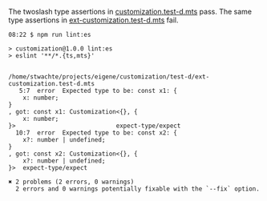 The twoslash type assertions in [customization.test-d.mts](packages/utils/test-d/customization.test-d.mts) pass. The same type assertions in [ext-customization.test-d.mts](test-d/ext-customization.test-d.mts) fail. 


```shell
08:22 $ npm run lint:es

> customization@1.0.0 lint:es
> eslint '**/*.{ts,mts}'


/home/stwachte/projects/eigene/customization/test-d/ext-customization.test-d.mts
   5:7  error  Expected type to be: const x1: {
    x: number;
}
, got: const x1: Customization<{}, {
    x: number;
}>                            expect-type/expect
  10:7  error  Expected type to be: const x2: {
    x?: number | undefined;
}
, got: const x2: Customization<{}, {
    x?: number | undefined;
}>  expect-type/expect

✖ 2 problems (2 errors, 0 warnings)
  2 errors and 0 warnings potentially fixable with the `--fix` option.
```